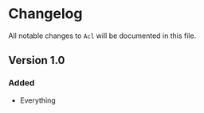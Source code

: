 # Changelog

All notable changes to `Acl` will be documented in this file.

## Version 1.0

### Added
- Everything
